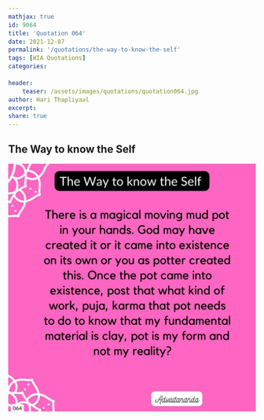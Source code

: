 ```yaml
---
mathjax: true
id: 9064
title: 'Quotation 064'
date: 2021-12-07
permalink: '/quotations/the-way-to-know-the-self'
tags: [WIA Quotations] 
categories: 

header:
    teaser: /assets/images/quotations/quotation064.jpg
author: Hari Thapliyaal 
excerpt:
share: true 
---
```


## The Way to know the Self

![The Way to know the Self](/assets/images/quotations/quotation064.jpg)
